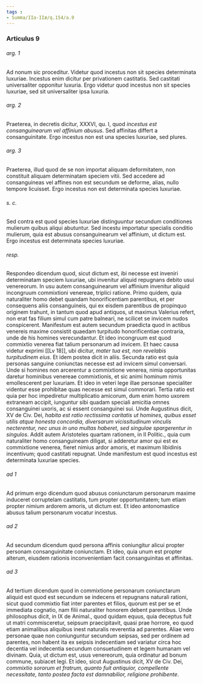 ```yaml
---
tags : 
- Summa/IIa-IIæ/q.154/a.9
---
```


### Articulus 9

###### arg. 1
Ad nonum sic proceditur. Videtur quod incestus non sit species determinata luxuriae. Incestus enim dicitur per privationem castitatis. Sed castitati universaliter opponitur luxuria. Ergo videtur quod incestus non sit species luxuriae, sed sit universaliter ipsa luxuria.

###### arg. 2
Praeterea, in decretis dicitur, XXXVI, qu. I, quod *incestus est consanguinearum vel affinium abusus*. Sed affinitas differt a consanguinitate. Ergo incestus non est una species luxuriae, sed plures.

###### arg. 3
Praeterea, illud quod de se non importat aliquam deformitatem, non constituit aliquam determinatam speciem vitii. Sed accedere ad consanguineas vel affines non est secundum se deforme, alias, nullo tempore licuisset. Ergo incestus non est determinata species luxuriae.

###### s. c.
Sed contra est quod species luxuriae distinguuntur secundum conditiones mulierum quibus aliqui abutuntur. Sed incestu importatur specialis conditio mulierum, quia est abusus consanguinearum vel affinium, ut dictum est. Ergo incestus est determinata species luxuriae.

###### resp.
Respondeo dicendum quod, sicut dictum est, ibi necesse est inveniri determinatam speciem luxuriae, ubi invenitur aliquid repugnans debito usui venereorum. In usu autem consanguinearum vel affinium invenitur aliquid incongruum commixtioni venereae, triplici ratione. Primo quidem, quia naturaliter homo debet quandam honorificentiam parentibus, et per consequens aliis consanguineis, qui ex eisdem parentibus de propinquo originem trahunt, in tantum quod apud antiquos, ut maximus Valerius refert, non erat fas filium simul cum patre balneari, ne scilicet se invicem nudos conspicerent. Manifestum est autem secundum praedicta quod in actibus venereis maxime consistit quaedam turpitudo honorificentiae contraria, unde de his homines verecundantur. Et ideo incongruum est quod commixtio venerea fiat talium personarum ad invicem. Et haec causa videtur exprimi [[Lv 18]], ubi dicitur, *mater tua est, non revelabis turpitudinem eius*. Et idem postea dicit in aliis. Secunda ratio est quia personas sanguine coniunctas necesse est ad invicem simul conversari. Unde si homines non arcerentur a commixtione venerea, nimia opportunitas daretur hominibus venereae commixtionis, et sic animi hominum nimis emollescerent per luxuriam. Et ideo in veteri lege illae personae specialiter videntur esse prohibitae quas necesse est simul commorari. Tertia ratio est quia per hoc impediretur multiplicatio amicorum, dum enim homo uxorem extraneam accipit, iunguntur sibi quadam speciali amicitia omnes consanguinei uxoris, ac si essent consanguinei sui. Unde Augustinus dicit, XV de Civ. Dei, *habita est ratio rectissima caritatis ut homines, quibus esset utilis atque honesta concordia, diversarum vicissitudinum vinculis necterentur, nec unus in uno multas haberet, sed singulae spargerentur in singulos*. Addit autem Aristoteles quartam rationem, in II Politic., quia cum naturaliter homo consanguineam diligat, si adderetur amor qui est ex commixtione venerea, fieret nimius ardor amoris, et maximum libidinis incentivum; quod castitati repugnat. Unde manifestum est quod incestus est determinata luxuriae species.

###### ad 1
Ad primum ergo dicendum quod abusus coniunctarum personarum maxime induceret corruptelam castitatis, tum propter opportunitatem; tum etiam propter nimium ardorem amoris, ut dictum est. Et ideo antonomastice abusus talium personarum vocatur incestus.

###### ad 2
Ad secundum dicendum quod persona affinis coniungitur alicui propter personam consanguinitate coniunctam. Et ideo, quia unum est propter alterum, eiusdem rationis inconvenientiam facit consanguinitas et affinitas.

###### ad 3
Ad tertium dicendum quod in commixtione personarum coniunctarum aliquid est quod est secundum se indecens et repugnans naturali rationi, sicut quod commixtio fiat inter parentes et filios, quorum est per se et immediata cognatio, nam filii naturaliter honorem debent parentibus. Unde philosophus dicit, in IX de Animal., quod quidam equus, quia deceptus fuit ut matri commisceretur, seipsum praecipitavit, quasi prae horrore, eo quod etiam animalibus aliquibus inest naturalis reverentia ad parentes. Aliae vero personae quae non coniunguntur secundum seipsas, sed per ordinem ad parentes, non habent ita ex seipsis indecentiam sed variatur circa hoc decentia vel indecentia secundum consuetudinem et legem humanam vel divinam. Quia, ut dictum est, usus venereorum, quia ordinatur ad bonum commune, subiacet legi. Et ideo, sicut Augustinus dicit, XV de Civ. Dei, *commixtio sororum et fratrum, quanto fuit antiquior, compellente necessitate, tanto postea facta est damnabilior, religione prohibente*.

